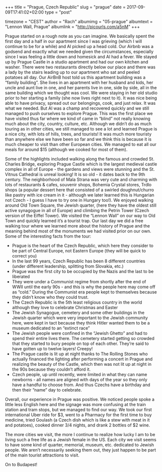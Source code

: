 +++
title = "Prague, Czech Republic"
slug = "prague"
date = 2017-09-09T17:41:02+02:00
type = "post"

timezone = "CEST"
author = "Rach"
albumimg = "05-prague"
albumtext = "Lennon Wall, Prague"
albumlink = "http://picourls.com/a5nM"
+++

Prague started on a rough note as you can imagine. We basically spent the first day and a half in our apartment since I was grieving (which I will continue to be for a while) and Al picked up a head cold. Our Airbnb was a godsend and exactly what we needed given the circumstances, especially since I was feeling a little down and homesick and Al had a fever. We stayed up by Prague Castle in a studio apartment and had our own kitchen and washer. There were two restaurants directly below our place and there was a lady by the stairs leading up to our apartment who sat and peeled potatoes all day. Our AirBnB host told us this apartment building was a “family building”. She lives in an apartment with her husband and kids, her uncle and aunt live in one, and her parents live in one, side by side, all in the same building which we thought was cool. We were staying in her old studio prior to her starting a family (she now lives right next to it). It was nice being able to have privacy, spread out our belongings, cook, and just relax. It was what we needed. But Al was a champ and recovered quickly and we still managed to push ourselves to explore Prague. This was the first place we have visited thus far where we kind of came in “blind” not really knowing much about the city, country, culture, etc. Although we didn’t do as much touring as in other cities, we still managed to see a lot and learned Prague is a nice city, with lots of hills, trees, and tourists! It was much more touristy than anywhere else we have been so far and we think this is because it is much cheaper to visit than other European cities. We managed to eat all our meals for around $15 (although we cooked for most of them).

Some of the highlights included walking along the famous and crowded St. Charles Bridge, exploring Prague Castle which is the largest medieval castle complex in all of Europe - the gardens and views were stunning and the St. Vitnus Cathedral is unreal looking! It is so old - it dates back to the 9th century. The neighborhood of Mala Strana was very cute and charming with lots of restaurants & cafes, souvenir shops, Bohemia Crystal stores, Trdlo shops (a popular dessert here that consisted of a swirled doughnut/churro like pastry with ice cream in it - although we later learned this is Hungarian not Czech - I guess I have to try one in Hungary too!). We enjoyed walking around Old Town Square, the Jewish quarter, (here they have the oldest still active synagogue in all of Europe) and climbing the Petrin Tower (Czech version of the Eiffel Tower). We visited the “Lennon Wall” on our way to Old Town and quickly learned it’s a tourist trap. Our last day we did a free walking tour where we learned more about the history of Prague and the meaning behind most of the monuments we had visited prior on our own. Some of the interesting facts from the tour:

  * Prague is the heart of the Czech Republic, which here they consider to be part of Central Europe, not Eastern Europe (they will be quick to correct you)
  * In the last 99 years, Czech Republic has been 8 different countries (under different leadership, splitting from Slovakia, etc.)
  * Prague was the first city to be occupied by the Nazis and the last to be liberated
  * They were under a Communist regime from shortly after the end of WWII until the early 90s - and this is why the people here may come off as “cold.” During the Communist era people kept to themselves because they didn’t know who they could trust.
  * The Czech Republic is the 5th least religious country in the world although they love to celebrate Christmas and Easter
  * The Jewish Synagogue, cemetery and some other buildings in the Jewish quarter which were very important to the Jewish community here, were kept in tact because they think Hitler wanted them to be a museum dedicated to an “extinct race”
  * The Jewish people were confined in the “Jewish Ghetto” and had to spend their entire lives there. The cemetery started getting so crowded that they started to bury people on top of each other. They’re said to have gotten up to twelve layers! Creepy!
  * The Prague castle is lit up at night thanks to The Rolling Stones who actually financed the lighting after performing a concert in Prague and realizing the beauty of the Castle, which then was not lit up at night in the 90s because they couldn’t afford it.
  * Czech people, up until recently, were limited in what they can name newborns - all names are aligned with days of the year so they only have a handful to choose from. And thus Czechs have a birthday and then their “name” day to celebrate.

Overall, our experience in Prague was positive. We noticed people spoke a little less English here and the signage was more confusing at the train station and tram stops, but we managed to find our way. We took our first international Uber ride for $3, went to a Pharmacy for the first time to buy medicine, tried Goulash (a Czech dish which is like a stew with meat in it and potatoes), cooked dinner 3/4 nights, and drank 2 bottles of $2 wine.

The more cities we visit, the more I continue to realize how lucky I am to be living such a free life as a Jewish female in the US. Each city we visit seems to have some kind of quarter, memorial, museum, etc. dedicated to Jewish people. We aren’t necessarily seeking them out, they just happen to be part of the main tourist attractions to visit.

On to Budapest!
